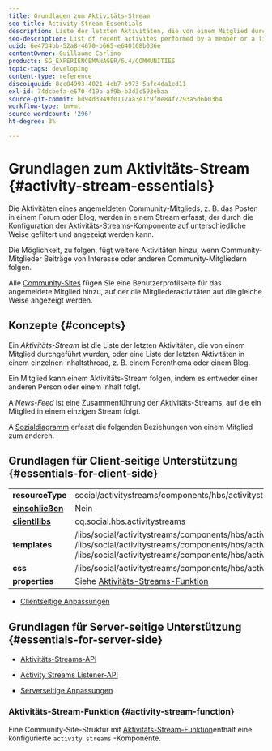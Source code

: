 ```yaml
---
title: Grundlagen zum Aktivitäts-Stream
seo-title: Activity Stream Essentials
description: Liste der letzten Aktivitäten, die von einem Mitglied durchgeführt wurden, oder Liste der letzten Aktivitäten in einem einzelnen Inhaltsthread
seo-description: List of recent activites performed by a member or a list of recent activities on a single thread of content
uuid: 6e4734bb-52a8-4670-b665-e640108b036e
contentOwner: Guillaume Carlino
products: SG_EXPERIENCEMANAGER/6.4/COMMUNITIES
topic-tags: developing
content-type: reference
discoiquuid: 8cc04993-4021-4cb7-b973-5afc4da1ed11
exl-id: 74dcbefa-e670-419b-af9b-b3d3c593ebaa
source-git-commit: bd94d3949f0117aa3e1c9f0e84f7293a5d6b03b4
workflow-type: tm+mt
source-wordcount: '296'
ht-degree: 3%

---
```


# Grundlagen zum Aktivitäts-Stream {#activity-stream-essentials}

Die Aktivitäten eines angemeldeten Community-Mitglieds, z. B. das Posten in einem Forum oder Blog, werden in einem Stream erfasst, der durch die Konfiguration der Aktivitäts-Streams-Komponente auf unterschiedliche Weise gefiltert und angezeigt werden kann.

Die Möglichkeit, zu folgen, fügt weitere Aktivitäten hinzu, wenn Community-Mitglieder Beiträge von Interesse oder anderen Community-Mitgliedern folgen.

Alle [Community-Sites](overview.md#communitiessites) fügen Sie eine Benutzerprofilseite für das angemeldete Mitglied hinzu, auf der die Mitgliederaktivitäten auf die gleiche Weise angezeigt werden.

## Konzepte {#concepts}

Ein *Aktivitäts-Stream* ist die Liste der letzten Aktivitäten, die von einem Mitglied durchgeführt wurden, oder eine Liste der letzten Aktivitäten in einem einzelnen Inhaltsthread, z. B. einem Forenthema oder einem Blog.

Ein Mitglied kann einem Aktivitäts-Stream folgen, indem es entweder einer anderen Person oder einem Inhalt folgt.

A *News-Feed* ist eine Zusammenführung der Aktivitäts-Streams, auf die ein Mitglied in einem einzigen Stream folgt.

A [Sozialdiagramm](essentials-socialgraph.md) erfasst die folgenden Beziehungen von einem Mitglied zum anderen.

## Grundlagen für Client-seitige Unterstützung {#essentials-for-client-side}

<table> 
 <tbody>
  <tr>
   <td> <strong>resourceType</strong></td> 
   <td>social/activitystreams/components/hbs/activitystreams</td> 
  </tr>
  <tr>
   <td> <a href="scf.md#add-or-include-a-communities-component"><strong>einschließen</strong></a></td> 
   <td>Nein</td> 
  </tr>
  <tr>
   <td> <a href="clientlibs.md"><strong>clientllibs</strong></a></td> 
   <td>cq.social.hbs.activitystreams</td> 
  </tr>
  <tr>
   <td> <strong>templates</strong></td> 
   <td> /libs/social/activitystreams/components/hbs/activitystreams/activitystreams.hbs<br /> /libs/social/activitystreams/components/hbs/activitystreams/activity/activity-title.hbs<br /> /libs/social/activitystreams/components/hbs/activitystreams/activity/activity.hbs</td> 
  </tr>
  <tr>
   <td> <strong>css</strong></td> 
   <td> /libs/social/activitystreams/components/hbs/activitystreams/clientlibs/activitystreams.css</td> 
  </tr>
  <tr>
   <td><strong> properties</strong></td> 
   <td>Siehe <a href="activities.md">Aktivitäts-Streams-Funktion</a></td> 
  </tr>
 </tbody>
</table>

* [Clientseitige Anpassungen](client-customize.md)

## Grundlagen für Server-seitige Unterstützung {#essentials-for-server-side}

* [Aktivitäts-Streams-API](https://helpx.adobe.com/experience-manager/6-4/sites/developing/using/reference-materials/javadoc/com/adobe/cq/social/activitystreams/api/package-frame.html)

* [Activity Streams Listener-API](https://helpx.adobe.com/experience-manager/6-4/sites/developing/using/reference-materials/javadoc/com/adobe/cq/social/activitystreams/listener/api/package-frame.html)

* [Serverseitige Anpassungen](server-customize.md)

### Aktivitäts-Stream-Funktion {#activity-stream-function}

Eine Community-Site-Struktur mit [Aktivitäts-Stream-Funktion](functions.md#activity-stream-function)enthält eine konfigurierte `activity streams` -Komponente.
